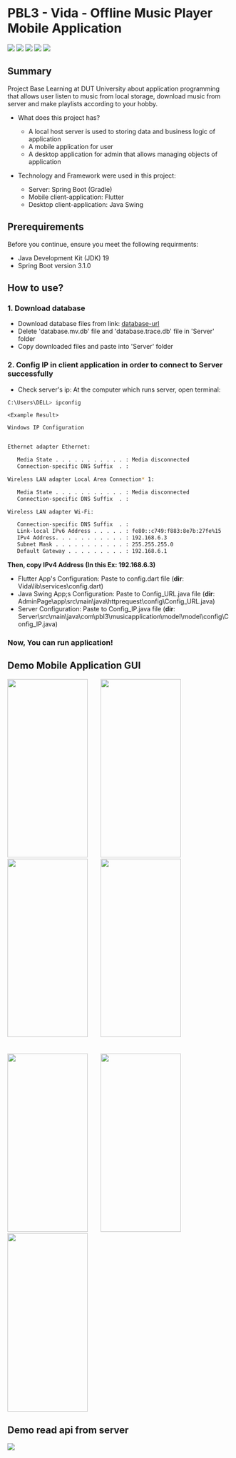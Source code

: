 # PBL3 - Vida - Offline Music Player Mobile Application
![](https://img.shields.io/github/directory-file-count/thanhvinh73/PBL3)
![](https://img.shields.io/github/repo-size/thanhvinh73/PBL3)
![](https://img.shields.io/github/last-commit/thanhvinh73/PBL3)
![](https://img.shields.io/github/languages/count/thanhvinh73/PBL3)
![](https://img.shields.io/github/languages/top/thanhvinh73/PBL3)

## Summary
Project Base Learning at DUT University about application programming that allows user listen to music from local storage, download music from server and make playlists according to your hobby. 

- What does this project has?
  * A local host server is used to storing data and business logic of application
  * A mobile application for user
  * A desktop application for admin that allows managing objects of application

- Technology and Framework were used in this project:
  * Server: Spring Boot (Gradle)
  * Mobile client-application: Flutter
  * Desktop client-application: Java Swing
## Prerequirements

Before you continue, ensure you meet the following requirments:
  - Java Development Kit (JDK) 19
  - Spring Boot version 3.1.0
## How to use?

### 1. Download database
- Download database files from link: [database-url](https://drive.google.com/drive/folders/1pxygWWaRzwSXsNw5zZgYhs8_tTAgi4Lb?usp=sharing)
- Delete 'database.mv.db' file and 'database.trace.db' file in 'Server' folder
- Copy downloaded files and paste into 'Server' folder
### 2. Config IP in client application in order to connect to Server successfully
- Check server's ip: At the computer which runs server, open terminal:

```bash
C:\Users\DELL> ipconfig
```
`<Example Result>`
```bash
Windows IP Configuration


Ethernet adapter Ethernet:

   Media State . . . . . . . . . . . : Media disconnected
   Connection-specific DNS Suffix  . :

Wireless LAN adapter Local Area Connection* 1:

   Media State . . . . . . . . . . . : Media disconnected
   Connection-specific DNS Suffix  . :

Wireless LAN adapter Wi-Fi:

   Connection-specific DNS Suffix  . :
   Link-local IPv6 Address . . . . . : fe80::c749:f883:8e7b:27fe%15
   IPv4 Address. . . . . . . . . . . : 192.168.6.3
   Subnet Mask . . . . . . . . . . . : 255.255.255.0
   Default Gateway . . . . . . . . . : 192.168.6.1
```
**Then, copy IPv4 Address (In this Ex: 192.168.6.3)**

- Flutter App's Configuration: Paste to config.dart file (**dir**: Vida\lib\services\config.dart)
- Java Swing App;s Configuration: Paste to Config_URL.java file (**dir**: AdminPage\app\src\main\java\httprequest\config\Config_URL.java)
- Server Configuration: Paste to Config_IP.java file (**dir**: Server\src\main\java\com\pbl3\musicapplication\model\model\config\Config_IP.java)
### Now, You can run application!
## Demo Mobile Application GUI
<div>
<img src="https://github.com/thanhvinh73/PBL3/blob/main/document/MusicPlayer.jpeg" width="180" height="400" />
&emsp;&ensp;
<img src="https://github.com/thanhvinh73/PBL3/blob/main/document/HomePage.jpeg" width="180" height="400" />
&emsp;&ensp;
<img src="https://github.com/thanhvinh73/PBL3/blob/main/document/DownloadPage.jpeg" width="180" height="400" />
&emsp;&ensp;
<img src="https://github.com/thanhvinh73/PBL3/blob/main/document/FavouritePlaylistPage.jpeg" width="180" height="400" />
<div/>
<br>
<br>
<div>
<img src="https://github.com/thanhvinh73/PBL3/blob/main/document/LoginPage.jpeg" width="180" height="400" />
&emsp;&ensp;
<img src="https://github.com/thanhvinh73/PBL3/blob/main/document/Register.jpeg" width="180" height="400" />
&emsp;&ensp;
<img src="https://github.com/thanhvinh73/PBL3/blob/main/document/Profile.jpeg" width="180" height="400" />
<div/>

## Demo read api from server
<img src="https://github.com/thanhvinh73/PBL3/blob/main/document/DemoReadApi.png" />
